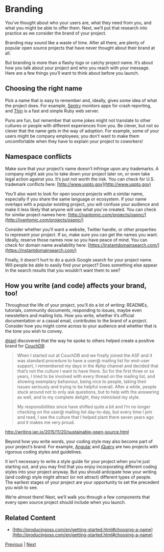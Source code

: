 # **Branding**

You’ve thought about who your users are, what they need from you, and what you might be able to offer them. Next, we’ll put that research into practice as we consider the brand of your project.

Branding may sound like a waste of time. After all there, are plenty of popular open source projects that have never thought about their brand at all.

But branding is more than a flashy logo or catchy project name. It’s about how you talk about your project and who you reach with your message. Here are a few things you’ll want to think about before you launch.

## Choosing the right name

Pick a name that is easy to remember and, ideally, gives some idea of what the project does. For example, [Sentry](https://github.com/getsentry/sentry) monitors apps for crash reporting, and [Thin](https://github.com/macournoyer/thin) is a fast and simple Ruby web server.

Puns are fun, but remember that some jokes might not translate to other cultures or people with different experiences from you. Be clever, but not so clever that the name gets in the way of adoption. For example, some of your users might be company employees; you don’t want to make them uncomfortable when they have to explain your project to coworkers!

## Namespace conflicts

Make sure that your project’s name doesn’t infringe upon any trademarks. A company might ask you to take down your project later on, or even take legal action against you. It’s just not worth the risk. You can check for U.S. trademark conflicts here: [http://www.uspto.gov](http://www.uspto.gov)

You’ll also want to look for open source projects with a similar name, especially if you share the same language or ecosystem. If your name overlaps with a popular existing project, you will confuse your audience and make it less likely that anyone will use what you’ve created. You can check for similar project names here: [http://ivantomic.com/projects/ospnc/](http://ivantomic.com/projects/ospnc/)

Consider whether you’ll want a website, Twitter handle, or other properties to represent your project. If so, make sure you can get the names you want. Ideally, reserve those names now so you have peace of mind. You can check for domain name availability here: [https://instantdomainsearch.com/](https://instantdomainsearch.com/)

Finally, it doesn’t hurt to do a quick Google search for your project name. Will people be able to easily find your project? Does something else appear in the search results that you wouldn’t want them to see?

## How you write (and code) affects your brand, too!

Throughout the life of your project, you’ll do a lot of writing: READMEs, tutorials, community documents, responding to issues, maybe even newsletters and mailing lists. How you write, whether it’s official documentation or a casual email, contributes to the brand of a project. Consider how you might come across to your audience and whether that is the tone you wish to convey.

[@janl](https://github.com/janl) discovered that the way he spoke to others helped create a positive brand for [CouchDB](https://github.com/apache/couchdb):

> When I started out at CouchDB and we finally joined the ASF and it was standard procedure to have a user@ mailing list for end-user support, I remembered my days in the #php channel and decided that that’s not the culture I want to have there. So for the first three or so years, I tried to be involved with every thread on the mailing list, and showing exemplary behaviour, being nice to people, taking their issues seriously and trying to be helpful overall. After a while, people stuck around not to only ask questions, but to help with the answering as well, and to my complete delight, they mimicked my style.
>
> My responsibilities since have shifted quite a bit and I’m no longer checking on the user@ mailing list day-to-day, but every time I join and read, I see the culture that I helped plant there seven years ago and it makes me very proud.

http://writing.jan.io/2015/11/20/sustainable-open-source.html

Beyond how you write words, your coding style may also become part of your project’s brand. For example, [Angular](https://github.com/johnpapa/angular-styleguide) and [jQuery](http://contribute.jquery.org/style-guide/js/) are two projects with rigorous coding styles and guidelines.

It isn’t necessary to write a style guide for your project when you’re just starting out, and you may find that you enjoy incorporating different coding styles into your project anyway. But you should anticipate how your writing (and coding) style might attract (or not attract) different types of people. The earliest stages of your project are your opportunity to set the precedent you wish to see.

We’re almost there! Next, we’ll walk you through a few components that every open source project should include when you launch.

## Related Content

* [http://producingoss.com/en/getting-started.html#choosing-a-name](http://producingoss.com/en/getting-started.html#choosing-a-name)

[Previous](setting-expecations.md) | [Next](preparing.md)

